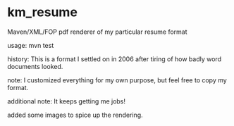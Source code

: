 km_resume
=========

Maven/XML/FOP pdf renderer of my particular resume format

usage: mvn test

history: This is a format I settled on in 2006 after tiring of how badly word documents looked.

note: I customized everything for my own purpose, but feel free to copy my format.

additional note: It keeps getting me jobs!

added some images to spice up the rendering.
